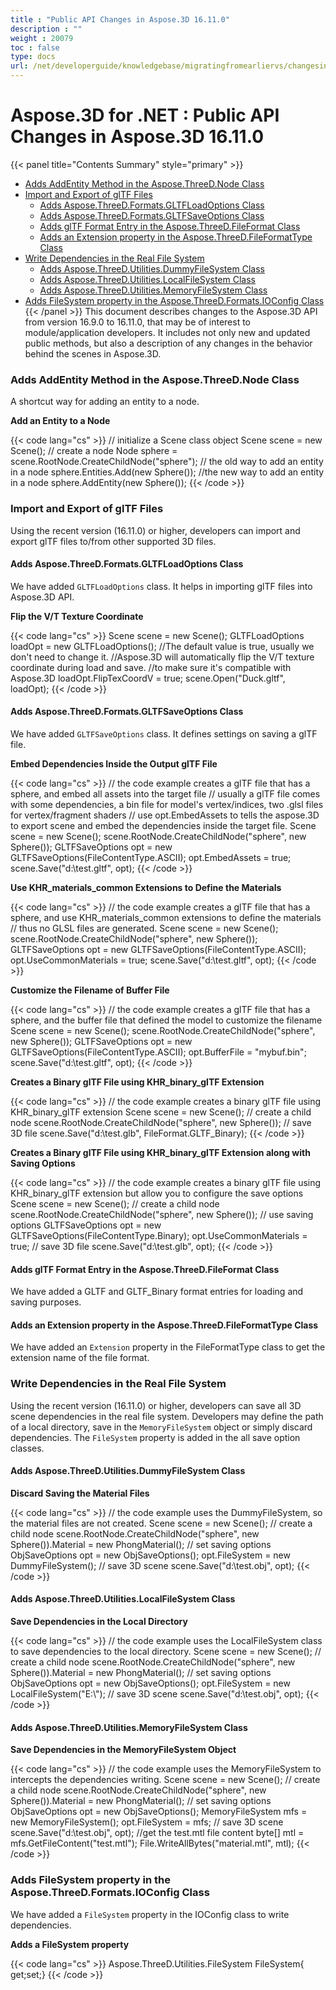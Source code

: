 ```yaml
---
title : "Public API Changes in Aspose.3D 16.11.0" 
description : "" 
weight : 20079 
toc : false
type: docs
url: /net/developerguide/knowledgebase/migratingfromearliervs/changesin16xx/public+api+changes+in+aspose.3d+16.11.0/
---
```


# Aspose.3D for .NET : Public API Changes in Aspose.3D 16.11.0


{{< panel title="Contents Summary" style="primary" >}}
*   [Adds AddEntity Method in the Aspose.ThreeD.Node Class](#adds-addentity-method-in-the-aspose.threed.node-class)
*   [Import and Export of glTF Files](#import-and-export-of-gltf-files)
    *   [Adds Aspose.ThreeD.Formats.GLTFLoadOptions Class](#adds-aspose.threed.formats.gltfloadoptions-class)
    *   [Adds Aspose.ThreeD.Formats.GLTFSaveOptions Class](#adds-aspose.threed.formats.gltfsaveoptions-class)
    *   [Adds glTF Format Entry in the Aspose.ThreeD.FileFormat Class](#adds-gltf-format-entry-in-the-aspose.threed.fileformat-class)
    *   [Adds an Extension property in the Aspose.ThreeD.FileFormatType Class](#adds-an-extension-property-in-the-aspose.threed.fileformattype-class)
*   [Write Dependencies in the Real File System](#write-dependencies-in-the-real-file-system)
    *   [Adds Aspose.ThreeD.Utilities.DummyFileSystem Class](#adds-aspose.threed.utilities.dummyfilesystem-class)
    *   [Adds Aspose.ThreeD.Utilities.LocalFileSystem Class](#adds-aspose.threed.utilities.localfilesystem-class)
    *   [Adds Aspose.ThreeD.Utilities.MemoryFileSystem Class](#adds-aspose.threed.utilities.memoryfilesystem-class)
*   [Adds FileSystem property in the Aspose.ThreeD.Formats.IOConfig Class](#adds-filesystem-property-in-the-aspose.threed.formats.ioconfig-class)
{{< /panel >}}
This document describes changes to the Aspose.3D API from version 16.9.0 to 16.11.0, that may be of interest to module/application developers. It includes not only new and updated public methods, but also a description of any changes in the behavior behind the scenes in Aspose.3D.

### Adds AddEntity Method in the Aspose.ThreeD.Node Class

A shortcut way for adding an entity to a node.

**Add an Entity to a Node**

{{< code lang="cs" >}}
// initialize a Scene class object
Scene scene = new Scene();
// create a node
Node sphere = scene.RootNode.CreateChildNode("sphere");
// the old way to add an entity in a node
sphere.Entities.Add(new Sphere());
//the new way to add an entity in a node
sphere.AddEntity(new Sphere());
{{< /code >}}

### Import and Export of glTF Files

Using the recent version (16.11.0) or higher, developers can import and export glTF files to/from other supported 3D files.

#### Adds Aspose.ThreeD.Formats.GLTFLoadOptions Class

We have added `GLTFLoadOptions` class. It helps in importing glTF files into Aspose.3D API.

**Flip the V/T Texture Coordinate**

{{< code lang="cs" >}}
Scene scene = new Scene();
GLTFLoadOptions loadOpt = new GLTFLoadOptions();
//The default value is true, usually we don't need to change it.
//Aspose.3D will automatically flip the V/T texture coordinate during load and save.
//to make sure it's compatible with Aspose.3D
loadOpt.FlipTexCoordV = true;
scene.Open("Duck.gltf", loadOpt);
{{< /code >}}

#### Adds Aspose.ThreeD.Formats.GLTFSaveOptions Class

We have added `GLTFSaveOptions` class. It defines settings on saving a glTF file.

**Embed Dependencies Inside the Output glTF File**

{{< code lang="cs" >}}
// the code example creates a glTF file that has a sphere, and embed all assets into the target file
// usually a glTF file comes with some dependencies, a bin file for model's vertex/indices, two .glsl files for vertex/fragment shaders
// use opt.EmbedAssets to tells the aspose.3D to export scene and embed the dependencies inside the target file.
Scene scene = new Scene();
scene.RootNode.CreateChildNode("sphere", new Sphere());
GLTFSaveOptions opt = new GLTFSaveOptions(FileContentType.ASCII);
opt.EmbedAssets = true;
scene.Save("d:\\test.gltf", opt);
{{< /code >}}

**Use KHR\_materials\_common Extensions to Define the Materials**

{{< code lang="cs" >}}
// the code example creates a glTF file that has a sphere, and use KHR_materials_common extensions to define the materials
// thus no GLSL files are generated.
Scene scene = new Scene();
scene.RootNode.CreateChildNode("sphere", new Sphere());
GLTFSaveOptions opt = new GLTFSaveOptions(FileContentType.ASCII);
opt.UseCommonMaterials = true;
scene.Save("d:\\test.gltf", opt);
{{< /code >}}

**Customize the Filename of Buffer File**

{{< code lang="cs" >}}
// the code example creates a glTF file that has a sphere, and the buffer file that defined the model to customize the filename
Scene scene = new Scene();
scene.RootNode.CreateChildNode("sphere", new Sphere());
GLTFSaveOptions opt = new GLTFSaveOptions(FileContentType.ASCII);
opt.BufferFile = "mybuf.bin";
scene.Save("d:\\test.gltf", opt);
{{< /code >}}

**Creates a Binary glTF File using KHR\_binary\_glTF Extension**

{{< code lang="cs" >}}
// the code example creates a binary glTF file using KHR_binary_glTF extension
Scene scene = new Scene();
// create a child node
scene.RootNode.CreateChildNode("sphere", new Sphere());
// save 3D file
scene.Save("d:\\test.glb", FileFormat.GLTF_Binary);
{{< /code >}}

**Creates a Binary glTF File using KHR\_binary\_glTF Extension along with Saving Options**

{{< code lang="cs" >}}
// the code example creates a binary glTF file using KHR_binary_glTF extension but allow you to configure the save options
Scene scene = new Scene();
// create a child node
scene.RootNode.CreateChildNode("sphere", new Sphere());
// use saving options
GLTFSaveOptions opt = new GLTFSaveOptions(FileContentType.Binary);
opt.UseCommonMaterials = true;
// save 3D file
scene.Save("d:\\test.glb", opt);
{{< /code >}}

#### Adds glTF Format Entry in the Aspose.ThreeD.FileFormat Class

We have added a GLTF and GLTF\_Binary format entries for loading and saving purposes.

#### Adds an Extension property in the Aspose.ThreeD.FileFormatType Class

We have added an `Extension` property in the FileFormatType class to get the extension name of the file format.

### Write Dependencies in the Real File System

Using the recent version (16.11.0) or higher, developers can save all 3D scene dependencies in the real file system. Developers may define the path of a local directory, save in the `MemoryFileSystem` object or simply discard dependencies. The `FileSystem` property is added in the all save option classes.

#### Adds Aspose.ThreeD.Utilities.DummyFileSystem Class

**Discard Saving the Material Files**

{{< code lang="cs" >}}
// the code example uses the DummyFileSystem, so the material files are not created.
Scene scene = new Scene();
// create a child node
scene.RootNode.CreateChildNode("sphere", new Sphere()).Material = new PhongMaterial();
// set saving options
ObjSaveOptions opt = new ObjSaveOptions();
opt.FileSystem = new DummyFileSystem();
// save 3D scene
scene.Save("d:\\test.obj", opt);
{{< /code >}}

#### Adds Aspose.ThreeD.Utilities.LocalFileSystem Class

**Save Dependencies in the Local Directory**

{{< code lang="cs" >}}
// the code example uses the LocalFileSystem class to save dependencies to the local directory.
Scene scene = new Scene();
// create a child node
scene.RootNode.CreateChildNode("sphere", new Sphere()).Material = new PhongMaterial();
// set saving options
ObjSaveOptions opt = new ObjSaveOptions();
opt.FileSystem = new LocalFileSystem("E:\\");
// save 3D scene
scene.Save("d:\\test.obj", opt);
{{< /code >}}

#### Adds Aspose.ThreeD.Utilities.MemoryFileSystem Class

**Save Dependencies in the MemoryFileSystem Object**

{{< code lang="cs" >}}
// the code example uses the MemoryFileSystem to intercepts the dependencies writing.
Scene scene = new Scene();
// create a child node
scene.RootNode.CreateChildNode("sphere", new Sphere()).Material = new PhongMaterial();
// set saving options
ObjSaveOptions opt = new ObjSaveOptions();
MemoryFileSystem mfs = new MemoryFileSystem();
opt.FileSystem = mfs;
// save 3D scene
scene.Save("d:\\test.obj", opt);
//get the test.mtl file content
byte[] mtl = mfs.GetFileContent("test.mtl");
File.WriteAllBytes("material.mtl", mtl);
{{< /code >}}

### Adds FileSystem property in the Aspose.ThreeD.Formats.IOConfig Class

We have added a `FileSystem` property in the IOConfig class to write dependencies.

**Adds a FileSystem property**

{{< code lang="cs" >}}
Aspose.ThreeD.Utilities.FileSystem FileSystem{ get;set;}
{{< /code >}}

